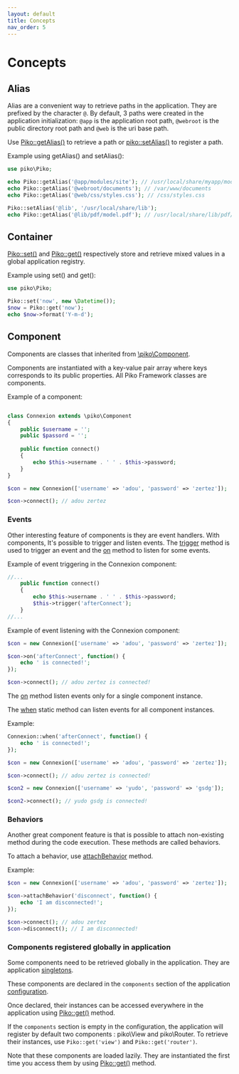 ```yaml
---
layout: default
title: Concepts
nav_order: 5
---
```


# Concepts

<a name="alias"></a>

## Alias

Alias are a convenient way to retrieve paths in the application. They are prefixed by the character `@`. By default, 
3 paths were created in the application initialization:
`@app` is the application root path, 
`@webroot` is the public directory root path and
`@web` is the uri base path.

Use [Piko::getAlias()](../api/Piko.md#method_getAlias) to retrieve a path or 
[piko::setAlias()](../api/Piko.md#method_setAlias) to register a path.

Example using getAlias() and setAlias(): 

```php
use piko\Piko;

echo Piko::getAlias('@app/modules/site'); // /usr/local/share/myapp/modules/site
echo Piko::getAlias('@webroot/documents'); // /var/www/documents
echo Piko::getAlias('@web/css/styles.css'); // /css/styles.css

Piko::setAlias('@lib', '/usr/local/share/lib');
echo Piko::getAlias('@lib/pdf/model.pdf'); // /usr/local/share/lib/pdf/model.pdf

```

<a name="container"></a>

## Container

[Piko::set()](../api/Piko.md#method_set) and [Piko::get()](../api/Piko.md#method_get) respectively store and retrieve mixed 
values in a global application registry.

Example using set() and get(): 

```php
use piko\Piko;

Piko::set('now', new \Datetime());
$now = Piko::get('now');
echo $now->format('Y-m-d');

```

<a name="component"></a>

## Component

Components are classes that inherited from [\piko\Component](../api/Component.md).

Components are instantiated with a key-value pair array where keys corresponds to its public properties. 
All Piko Framework classes are components.

Example of a component:

```php

class Connexion extends \piko\Component
{
    public $username = '';
    public $passord = '';
    
    public function connect()
    {
        echo $this->username . ' ' . $this->password;
    }
}

$con = new Connexion(['username' => 'adou', 'password' => 'zertez']);

$con->connect(); // adou zertez

```
<a name="events"></a>

### Events

Other interesting feature of components is they are event handlers. With components, It's possible to trigger 
and listen events. The [trigger](../api/Component#method_trigger) method is used to trigger an event and 
the [on](../api/Component#method_on) method to listen for some events. 


Example of event triggering in the Connexion component: 

```php
//...
    public function connect()
    {
        echo $this->username . ' ' . $this->password;
        $this->trigger('afterConnect');
    }
//...
```

Example of event listening with the Connexion component:

```php
$con = new Connexion(['username' => 'adou', 'password' => 'zertez']);

$con->on('afterConnect', function() {
    echo ' is connected!';
});

$con->connect(); // adou zertez is connected!

```

The [on](../api/Component#method_on) method listen events only for a single component instance.

The [when](../api/Component#method_when) static method can listen events for all component instances.

Example:

```php
Connexion::when('afterConnect', function() {
    echo ' is connected!';
});

$con = new Connexion(['username' => 'adou', 'password' => 'zertez']);

$con->connect(); // adou zertez is connected!

$con2 = new Connexion(['username' => 'yudo', 'password' => 'gsdg']);

$con2->connect(); // yudo gsdg is connected!

```

<a name="behaviors"></a>

### Behaviors

Another great component feature is that is possible to attach non-existing method during the code execution.
These methods are called behaviors.

To attach a behavior, use [attachBehavior](../api/Component#attachBehavior) method.

Example:

```php
$con = new Connexion(['username' => 'adou', 'password' => 'zertez']);

$con->attachBehavior('disconnect', function() {
    echo 'I am disconnected!';
});

$con->connect(); // adou zertez
$con->disconnect(); // I am disconnected!
```

### Components registered globally in application

Some components need to be retrieved globally in the application. They are application 
[singletons](https://en.wikipedia.org/wiki/Singleton_pattern).

These components are declared in the `components` section of the application [configuration](application.md#configuration).

Once declared, their instances can be accessed everywhere in the application using 
[Piko::get()](../api/Piko.md#method_get) method.

If the `components` section is empty in the configuration, the application will register by default two components : 
piko\View and piko\Router. To retrieve their instances, use `Piko::get('view')` and `Piko::get('router')`.

Note that these components are loaded lazily. They are instantiated the first time you access them by using 
[Piko::get()](../api/Piko.md#method_get) method.
 

